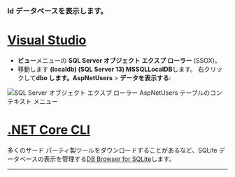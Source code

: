 ### <a name="view-the-identity-database"></a>Id データベースを表示します。

# <a name="visual-studiotabvisual-studio"></a>[Visual Studio](#tab/visual-studio) 

* **ビュー**メニューの  **SQL Server オブジェクト エクスプ ローラー** (SSOX)。
* 移動します **(localdb) (SQL Server 13) MSSQLLocalDB**します。 右クリックして**dbo します。AspNetUsers** > **データを表示する**:

![SQL Server オブジェクト エクスプ ローラー AspNetUsers テーブルのコンテキスト メニュー](~/security/authentication/accconfirm/_static/ssox.png)

# <a name="net-core-clitabnetcore-cli"></a>[.NET Core CLI](#tab/netcore-cli)

多くのサード パーティ製ツールをダウンロードすることがあるなど、SQLite データベースの表示を管理する[DB Browser for SQLite](http://sqlitebrowser.org/)します。

---